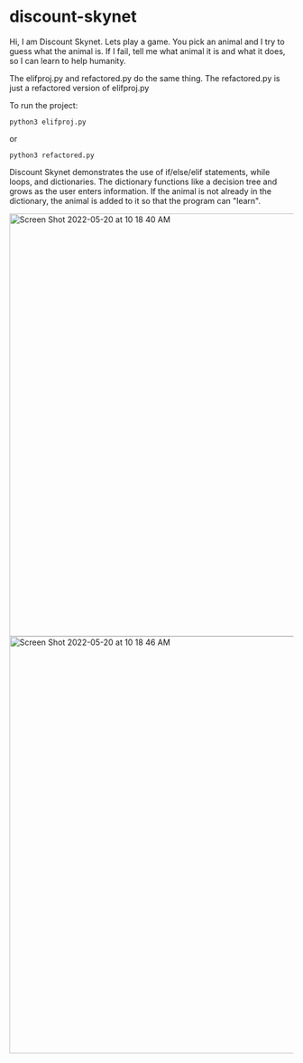 # discount-skynet

Hi, I am Discount Skynet.  Lets play a game. 
You pick an animal and I try to guess what the animal is.
If I fail, tell me what animal it is and what it does, so I can learn to help humanity.

The elifproj.py and refactored.py do the same thing.  The refactored.py is just a refactored version of elifproj.py

To run the project:

```
python3 elifproj.py
```

or

```
python3 refactored.py
```

Discount Skynet demonstrates the use of if/else/elif statements, while loops, and dictionaries.  The dictionary functions like a decision tree and grows as the user enters information.  If the animal is not already in the dictionary, the animal is added to it so that the program can "learn".


<img width="749" alt="Screen Shot 2022-05-20 at 10 18 40 AM" src="https://user-images.githubusercontent.com/9085803/169579867-d4d5f694-12c3-4407-83f1-354e31614b90.png">


<img width="739" alt="Screen Shot 2022-05-20 at 10 18 46 AM" src="https://user-images.githubusercontent.com/9085803/169579864-44b7ec68-a4d7-4369-afb6-0a93f3ba9b93.png">
